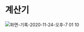 # 계산기
![화면-기록-2020-11-24-오후-7 01 10](https://user-images.githubusercontent.com/39161206/100079289-cfff2680-2e87-11eb-8a9d-390a8e8b6584.gif)

